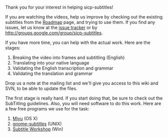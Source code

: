 Thank you for your interest in helping sicp-subtitles!

If you are watching the videos, help us improve by checking out the existing subtitles from the [Roadmap](Roadmap.md) page, and trying to use them. If you find any issues, let us know at the [issue tracker](http://code.google.com/p/sicp-subtitles/issues/list) or by http://groups.google.com/group/sicp-subtitles.

If you have more time, you can help with the actual work. Here are the stages:

  1. Breaking the video into frames and subtitling (English)
  1. Translating into your native language
  1. Validating the English transcription and grammar
  1. Validating the translation and grammar

Drop us a note at the mailing list and we'll give you access to this wiki and SVN, to be able to update the files.

The first stage is really hard. If you start doing that, be sure to check out the SubTitling guidelines. Also, you will need software to do this work. Here are a few free programs we use for the task:

  1. [Miyu](http://www.fluffalopefactory.com/miyu/) (OS X)
  1. [gnome-subtitles](http://gnome-subtitles.sourceforge.net/) (UNIX)
  1. [Subtitle Workshop](http://www.urusoft.net/products.php?cat=sw&lang=1) (Win)